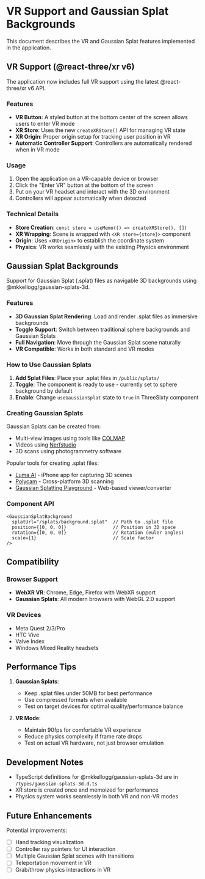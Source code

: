 # VR Support and Gaussian Splat Backgrounds

This document describes the VR and Gaussian Splat features implemented in the application.

## VR Support (@react-three/xr v6)

The application now includes full VR support using the latest @react-three/xr v6 API.

### Features

- **VR Button**: A styled button at the bottom center of the screen allows users to enter VR mode
- **XR Store**: Uses the new `createXRStore()` API for managing VR state
- **XR Origin**: Proper origin setup for tracking user position in VR
- **Automatic Controller Support**: Controllers are automatically rendered when in VR mode

### Usage

1. Open the application on a VR-capable device or browser
2. Click the "Enter VR" button at the bottom of the screen
3. Put on your VR headset and interact with the 3D environment
4. Controllers will appear automatically when detected

### Technical Details

- **Store Creation**: `const store = useMemo(() => createXRStore(), [])`
- **XR Wrapping**: Scene is wrapped with `<XR store={store}>` component
- **Origin**: Uses `<XROrigin>` to establish the coordinate system
- **Physics**: VR works seamlessly with the existing Physics environment

## Gaussian Splat Backgrounds

Support for Gaussian Splat (.splat) files as navigable 3D backgrounds using @mkkellogg/gaussian-splats-3d.

### Features

- **3D Gaussian Splat Rendering**: Load and render .splat files as immersive backgrounds
- **Toggle Support**: Switch between traditional sphere backgrounds and Gaussian Splats
- **Full Navigation**: Move through the Gaussian Splat scene naturally
- **VR Compatible**: Works in both standard and VR modes

### How to Use Gaussian Splats

1. **Add Splat Files**: Place your .splat files in `/public/splats/`
2. **Toggle**: The component is ready to use - currently set to sphere background by default
3. **Enable**: Change `useGaussianSplat` state to `true` in ThreeSixty component

### Creating Gaussian Splats

Gaussian Splats can be created from:
- Multi-view images using tools like [COLMAP](https://colmap.github.io/)
- Videos using [Nerfstudio](https://docs.nerf.studio/)
- 3D scans using photogrammetry software

Popular tools for creating .splat files:
- [Luma AI](https://lumalabs.ai/) - iPhone app for capturing 3D scenes
- [Polycam](https://poly.cam/) - Cross-platform 3D scanning
- [Gaussian Splatting Playground](https://github.com/antimatter15/splat) - Web-based viewer/converter

### Component API

```tsx
<GaussianSplatBackground
  splatUrl="/splats/background.splat"  // Path to .splat file
  position={[0, 0, 0]}                 // Position in 3D space
  rotation={[0, 0, 0]}                 // Rotation (euler angles)
  scale={1}                            // Scale factor
/>
```

## Compatibility

### Browser Support
- **WebXR VR**: Chrome, Edge, Firefox with WebXR support
- **Gaussian Splats**: All modern browsers with WebGL 2.0 support

### VR Devices
- Meta Quest 2/3/Pro
- HTC Vive
- Valve Index
- Windows Mixed Reality headsets

## Performance Tips

1. **Gaussian Splats**:
   - Keep .splat files under 50MB for best performance
   - Use compressed formats when available
   - Test on target devices for optimal quality/performance balance

2. **VR Mode**:
   - Maintain 90fps for comfortable VR experience
   - Reduce physics complexity if frame rate drops
   - Test on actual VR hardware, not just browser emulation

## Development Notes

- TypeScript definitions for @mkkellogg/gaussian-splats-3d are in `/types/gaussian-splats-3d.d.ts`
- XR store is created once and memoized for performance
- Physics system works seamlessly in both VR and non-VR modes

## Future Enhancements

Potential improvements:
- [ ] Hand tracking visualization
- [ ] Controller ray pointers for UI interaction
- [ ] Multiple Gaussian Splat scenes with transitions
- [ ] Teleportation movement in VR
- [ ] Grab/throw physics interactions in VR
